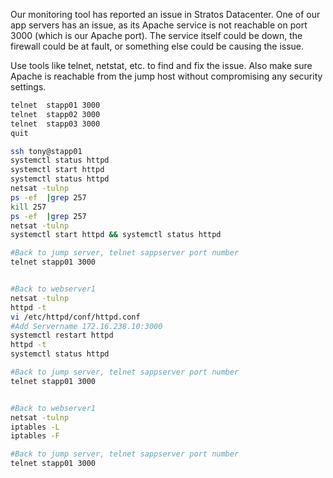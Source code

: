 Our monitoring tool has reported an issue in Stratos Datacenter. One of our app servers has an issue, as its Apache service is not reachable on port 3000 (which is our Apache port). The service itself could be down, the firewall could be at fault, or something else could be causing the issue.


Use tools like telnet, netstat, etc. to find and fix the issue. Also make sure Apache is reachable from the jump host without compromising any security settings.

```sh
telnet  stapp01 3000
telnet  stapp02 3000
telnet  stapp03 3000
quit

ssh tony@stapp01
systemctl status httpd
systemctl start httpd
systemctl status httpd
netsat -tulnp
ps -ef  |grep 257
kill 257
ps -ef  |grep 257
netsat -tulnp
systemctl start httpd && systemctl status httpd

#Back to jump server, telnet sappserver port number
telnet stapp01 3000


#Back to webserver1
netsat -tulnp
httpd -t
vi /etc/httpd/conf/httpd.conf
#Add Servername 172.16.238.10:3000
systemctl restart httpd
httpd -t
systemctl status httpd

#Back to jump server, telnet sappserver port number
telnet stapp01 3000


#Back to webserver1
netsat -tulnp
iptables -L
iptables -F

#Back to jump server, telnet sappserver port number
telnet stapp01 3000

```

